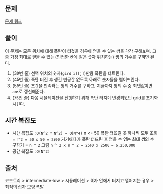 ## 문제

[문제 링크](https://www.codetree.ai/missions/2/problems/best-cross-shape-bomb?&utm_source=clipboard&utm_medium=text)

## 풀이

이 문제는 모든 위치에 대해 폭탄이 터졌을 경우에 얻을 수 있는 쌍을 각각 구해보며, 그 중 가장 최대로 얻을 수 있는 (인접한 칸에 같은 숫자 위치하는) 쌍의 개수를 구하면 된다.

1. (30번 줄) 선택 위치의 숫자(`gird[i][j]`)만큼 폭탄을 터트린다.
2. (45번 줄) 폭탄 터진 후 생긴 빈공간 없도록 아래로 숫자들을 떨어뜨린다.
3. (59번 줄) 조건을 만족하는 쌍의 개수를 구하고, 지금까지 쌍의 수 중 최댓값이면 `ans`로 갱신해준다.
4. (76번 줄) 다음 시뮬레이션을 진행하기 위해 폭탄 터지며 변경되었던 grid를 초기화시킨다.

## 시간 복잡도

- 시간 복잡도 : `O(N^2 * N^2) = O(N^4)`
  n <= 50
  폭탄 터뜨릴 곳 하나씩 모두 조회 = `n^2 = 50 x 50 = 2500`
  거기에다가 폭탄 터뜨린 후 얻을 수 있는 최대 쌍의 수 구하기 = `n ^ 2`
  그럼 `n ^ 2 x n ^ 2 = 2500 x 2500 = 6,250,000`
- 공간 복잡도 : `O(N^2)`

## 출처

코드트리 > intermediate-low > 시뮬레이션 > 격자 안에서 터지고 떨어지는 경우 > 최적의 십자 모양 폭발
